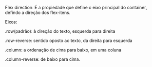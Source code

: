 Flex direction: É a propiedade que define o eixo principal do container, defindo a direção dos flex-itens.

Eixos:

.row(padrão): à direção do texto, esquerda para direita

.row-reverse: sentido oposto ao texto, da direita para esquerda

.column: a ordenação de cima para baixo, em uma coluna

.column-reverse: de baixo para cima.